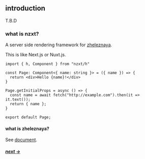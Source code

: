## introduction

T.B.D

### what is nzxt?

A server side rendering framework for [zheleznaya](https://naoki-tomita.github.io/zheleznaya/dist/).

This is like Next.js or Nuxt.js.

```tsx
import { h, Component } from "nzxt/h"

const Page: Component<{ name: string }> = ({ name }) => {
  return <div>Hello {name}!</div>
}

Page.getInitialProps = async () => {
  const name = await fetch("http://example.com").then(it => it.text());
  return { name };
}

export default Page;
```

#### what is zheleznaya?

See [document](https://naoki-tomita.github.io/zheleznaya/dist/).

##### [next ->](./getting-started)
